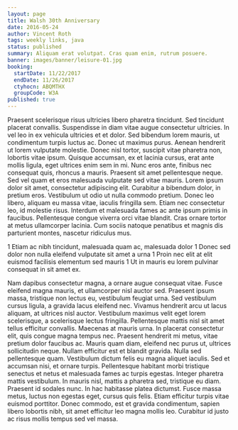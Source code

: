 ```yaml
---
layout: page
title: Walsh 30th Anniversary
date: 2016-05-24
author: Vincent Roth
tags: weekly links, java
status: published
summary: Aliquam erat volutpat. Cras quam enim, rutrum posuere.
banner: images/banner/leisure-01.jpg
booking:
  startDate: 11/22/2017
  endDate: 11/26/2017
  ctyhocn: ABQMTHX
  groupCode: W3A
published: true
---
```

Praesent scelerisque risus ultricies libero pharetra tincidunt. Sed tincidunt placerat convallis. Suspendisse in diam vitae augue consectetur ultricies. In vel leo in ex vehicula ultricies et et dolor. Sed bibendum lorem mauris, ut condimentum turpis luctus ac. Donec ut maximus purus. Aenean hendrerit ut lorem vulputate molestie. Donec nisl tortor, suscipit vitae pharetra non, lobortis vitae ipsum.
Quisque accumsan, ex et lacinia cursus, erat ante mollis ligula, eget ultrices enim sem in mi. Nunc eros ante, finibus nec consequat quis, rhoncus a mauris. Praesent sit amet pellentesque neque. Sed vel quam et eros malesuada vulputate sed vitae mauris. Lorem ipsum dolor sit amet, consectetur adipiscing elit. Curabitur a bibendum dolor, in pretium eros. Vestibulum ut odio ut nulla commodo pretium. Donec leo libero, aliquam eu massa vitae, iaculis fringilla sem. Etiam nec consectetur leo, id molestie risus. Interdum et malesuada fames ac ante ipsum primis in faucibus. Pellentesque congue viverra orci vitae blandit. Cras ornare tortor at metus ullamcorper lacinia. Cum sociis natoque penatibus et magnis dis parturient montes, nascetur ridiculus mus.

1 Etiam ac nibh tincidunt, malesuada quam ac, malesuada dolor
1 Donec sed dolor non nulla eleifend vulputate sit amet a urna
1 Proin nec elit at elit euismod facilisis elementum sed mauris
1 Ut in mauris eu lorem pulvinar consequat in sit amet ex.

Nam dapibus consectetur magna, a ornare augue consequat vitae. Fusce eleifend magna mauris, et ullamcorper nisl auctor sed. Praesent ipsum massa, tristique non lectus eu, vestibulum feugiat urna. Sed vestibulum cursus ligula, a gravida lacus eleifend nec. Vivamus hendrerit arcu ut lacus aliquam, at ultrices nisl auctor. Vestibulum maximus velit eget lorem scelerisque, a scelerisque lectus fringilla. Pellentesque mattis nisl sit amet tellus efficitur convallis. Maecenas at mauris urna. In placerat consectetur elit, quis congue magna tempus nec. Praesent hendrerit mi metus, vitae pretium dolor faucibus ac. Mauris quam diam, eleifend nec purus ut, ultrices sollicitudin neque. Nullam efficitur est et blandit gravida.
Nulla sed pellentesque quam. Vestibulum dictum felis eu magna aliquet iaculis. Sed et accumsan nisi, et ornare turpis. Pellentesque habitant morbi tristique senectus et netus et malesuada fames ac turpis egestas. Integer pharetra mattis vestibulum. In mauris nisl, mattis a pharetra sed, tristique eu diam. Praesent id sodales nunc. In hac habitasse platea dictumst. Fusce massa metus, luctus non egestas eget, cursus quis felis. Etiam efficitur turpis vitae euismod porttitor. Donec commodo, est et gravida condimentum, sapien libero lobortis nibh, sit amet efficitur leo magna mollis leo. Curabitur id justo ac risus mollis tempus sed vel massa.
